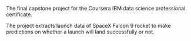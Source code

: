 The final capstone project for the Coursera IBM data science professional certificate. 

The project extracts launch data of SpaceX Falcon 9 rocket to make predictions on whether a launch will land successfully or not. 
